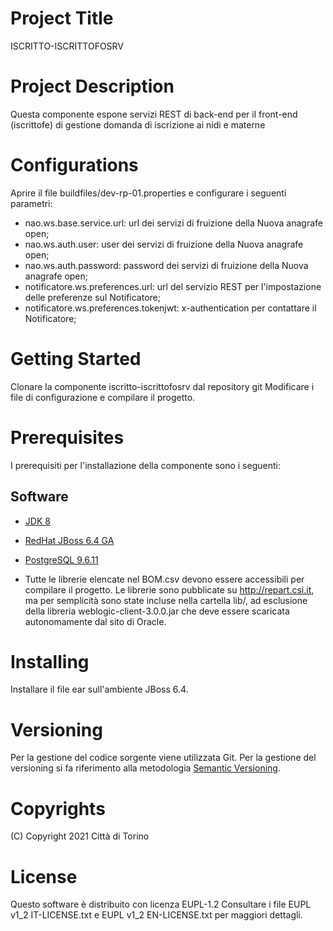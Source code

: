 # Project Title
ISCRITTO-ISCRITTOFOSRV

# Project Description
Questa componente espone servizi REST di back-end per il front-end (iscrittofe) di gestione domanda di iscrizione ai nidi e materne

# Configurations
Aprire il file buildfiles/dev-rp-01.properties e configurare i seguenti parametri:
- nao.ws.base.service.url: url dei servizi di fruizione della Nuova anagrafe open;
- nao.ws.auth.user: user dei servizi di fruizione della Nuova anagrafe open;
- nao.ws.auth.password: password dei servizi di fruizione della Nuova anagrafe open;
- notificatore.ws.preferences.url: url del servizio REST per l'impostazione delle preferenze sul Notificatore;
- notificatore.ws.preferences.tokenjwt: x-authentication per contattare il Notificatore;

# Getting Started 
Clonare la componente iscritto-iscrittofosrv dal repository git 
Modificare i file di configurazione e compilare il progetto.

# Prerequisites
I prerequisiti per l'installazione della componente sono i seguenti:
## Software
- [JDK 8](https://www.apache.org)
- [RedHat JBoss 6.4 GA](https://developers.redhat.com)  
- [PostgreSQL 9.6.11](https://www.postgresql.org/download/)  

- Tutte le librerie elencate nel BOM.csv devono essere accessibili per compilare il progetto. Le librerie sono pubblicate su http://repart.csi.it, ma per semplicità sono state incluse nella cartella lib/, ad esclusione della libreria weblogic-client-3.0.0.jar che deve essere scaricata autonomamente dal sito di Oracle.

# Installing
Installare il file ear sull'ambiente JBoss 6.4. 

# Versioning
Per la gestione del codice sorgente viene utilizzata Git. Per la gestione del versioning si fa riferimento alla metodologia [Semantic Versioning](https://semver.org/).

# Copyrights
(C) Copyright 2021 Città di Torino

# License
Questo software è distribuito con licenza EUPL-1.2
Consultare i file EUPL v1_2 IT-LICENSE.txt e EUPL v1_2 EN-LICENSE.txt per maggiori dettagli.

